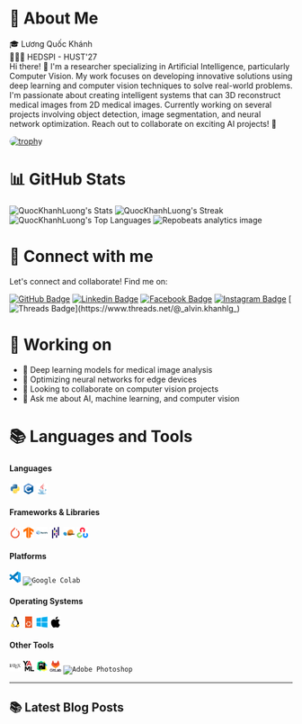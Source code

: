 # 💫 **About Me**
🎓 Lương Quốc Khánh<br>
🧑🏻‍💻 HEDSPI - HUST'27 <br>
Hi there! 👋 I'm a researcher specializing in Artificial Intelligence, particularly Computer Vision. My work focuses on developing innovative solutions using deep learning and computer vision techniques to solve real-world problems. I'm passionate about creating intelligent systems that can 3D reconstruct medical images from 2D medical images. Currently working on several projects involving object detection, image segmentation, and neural network optimization.
Reach out to collaborate on exciting AI projects! 🥇

<div style="border-radius: 10px; overflow: hidden;">
    <a href="https://github.com/QuocKhanhLuong/github-profile-trophy">
        <img src="https://github-profile-trophy.vercel.app/?username=QuocKhanhLuong&title=Stars,Followers,Commits,Repositories,MultipleLang,PullRequest&theme=onedark" style="border-radius: 10px;" alt="trophy"/>
    </a>
</div>         

# 📊 **GitHub Stats**
![QuocKhanhLuong's Stats](https://github-readme-stats.vercel.app/api?username=QuocKhanhLuong&theme=tokyonight&show_icons=true&hide_border=true&count_private=true)
![QuocKhanhLuong's Streak](https://github-readme-streak-stats.herokuapp.com/?user=QuocKhanhLuong&theme=tokyonight&hide_border=true&count_private=true)<br>
![QuocKhanhLuong's Top Languages](https://github-readme-stats.vercel.app/api/top-langs/?username=QuocKhanhLuong&theme=tokyonight&show_icons=true&hide_border=true&layout=donut-vertical)
![Repobeats analytics image](https://repobeats.axiom.co/api/embed/f71be8391ef1b12ca6b1775951bd35437928733f.svg "Repobeats analytics image")
#  📡 **Connect with me**  
Let's connect and collaborate! Find me on:

[![GitHub Badge](https://img.shields.io/github/followers/QuocKhanhLuong?style=social)](https://github.com/QuocKhanhLuong)
[![Linkedin Badge](https://img.shields.io/badge/linkedin-%230077B5.svg?style=for-the-badge&logo=linkedin&logoColor=white&link=https://www.linkedin.com/in/qu%E1%BB%91c-kh%C3%A1nh-l%C6%B0%C6%A1ng-05aa2b322/)](https://www.linkedin.com/in/qu%E1%BB%91c-kh%C3%A1nh-l%C6%B0%C6%A1ng-05aa2b322/)
[![Facebook Badge](https://img.shields.io/badge/Facebook-%231877F2.svg?style=for-the-badge&logo=Facebook&logoColor=white&link=https://www.facebook.com/alvin.khanh1g)](https://www.facebook.com/alvin.khanh1g)
[![Instagram Badge](https://img.shields.io/badge/Instagram-%23E4405F.svg?style=for-the-badge&logo=Instagram&logoColor=white&link=ttps://www.instagram.com/_alvin.khanhlg_/)](ttps://www.instagram.com/_alvin.khanhlg_/)
[![Threads Badge](https://img.shields.io/badge/Threads-000000?style=for-the-badge&logo=Threads&logoColor=white&link=https://www.threads.net/@_alvin.khanhlg_)](https://www.threads.net/@_alvin.khanhlg_)

# 🚀 **Working on**
- 🔭 Deep learning models for medical image analysis
- 🌱 Optimizing neural networks for edge devices
- 👯 Looking to collaborate on computer vision projects
- 💬 Ask me about AI, machine learning, and computer vision

# 📚 **Languages and Tools**

#### Languages
<code><img height="20" src="https://github.com/devicons/devicon/blob/master/icons/python/python-original.svg" title="Python" alt="Python" /></code>
<code><img height="20" src="https://github.com/devicons/devicon/blob/master/icons/c/c-original.svg" title="C" alt="C" /></code>
<code><img height="20" src="https://github.com/devicons/devicon/blob/master/icons/java/java-original.svg" title="Java" alt="Java" /></code>

#### Frameworks & Libraries
<code><img height="20" src="https://github.com/devicons/devicon/blob/master/icons/pytorch/pytorch-original.svg" title="PyTorch" alt="PyTorch" /></code>
<code><img height="20" src="https://github.com/devicons/devicon/blob/master/icons/tensorflow/tensorflow-original.svg" title="TensorFlow" alt="TensorFlow" /></code>
<code><img height="20" src="https://github.com/devicons/devicon/blob/master/icons/numpy/numpy-original-wordmark.svg" title="NumPy" alt="NumPy" /></code>
<code><img height="20" src="https://github.com/devicons/devicon/blob/master/icons/pandas/pandas-original.svg" title="Pandas" alt="Pandas" /></code>
<code><img height="20" src="https://github.com/devicons/devicon/blob/master/icons/scikitlearn/scikitlearn-original.svg" title="Sklearn" alt="Sklearn" /></code>
<code><img height="20" src="https://github.com/devicons/devicon/blob/master/icons/opencv/opencv-original.svg" title="OpenCV" alt="OpenCV" /></code>

#### Platforms
<code><img height="20" src="https://github.com/devicons/devicon/blob/master/icons/vscode/vscode-original.svg" title="VS Code" alt="VS Code" /></code>
<code><img height="20" src="https://colab.research.google.com/img/colab_favicon_256px.png" title="Google Colab" alt="Google Colab" /></code>

#### Operating Systems
<code><img height="20" src="https://github.com/devicons/devicon/blob/master/icons/linux/linux-original.svg" title="Linux" alt="Linux" /></code>
<code><img height="20" src="https://github.com/devicons/devicon/blob/master/icons/ubuntu/ubuntu-original.svg" title="Ubuntu" alt="Ubuntu" /></code>
<code><img height="20" src="https://github.com/devicons/devicon/blob/master/icons/windows8/windows8-original.svg" title="Windows" alt="Windows" /></code>
<code><img height="20" src="https://github.com/devicons/devicon/blob/master/icons/apple/apple-original.svg" title="Mac OS" alt="Mac OS" /></code>

#### Other Tools
<code><img height="20" src="https://github.com/devicons/devicon/blob/master/icons/latex/latex-original.svg" title="LaTeX" alt="LaTeX" /></code>
<code><img height="20" src="https://github.com/devicons/devicon/blob/master/icons/yaml/yaml-original.svg" title="YAML" alt="YAML" /></code>
<code><img height="20" src="https://github.com/devicons/devicon/blob/master/icons/pycharm/pycharm-original.svg" title="Pycharm" alt="Pycharm" /></code>
<code><img height="20" src="https://github.com/devicons/devicon/blob/master/icons/gitlab/gitlab-original-wordmark.svg" title="GitLab" alt="GitLab" /></code>
<code><img height="20" src="https://img.icons8.com/color/48/adobe-photoshop--v1.png" title="Adobe Photoshop" alt="Adobe Photoshop" /></code>

---

## 📚 Latest Blog Posts
<!-- BLOG-POST-LIST:START -->
<!-- BLOG-POST-LIST:END -->
